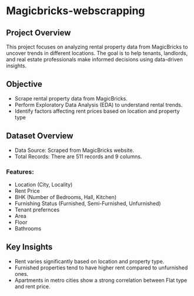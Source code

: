 # Magicbricks-webscrapping

## Project Overview
This project focuses on analyzing rental property data from MagicBricks to uncover trends in different locations. The goal is to help tenants, landlords, and real estate professionals make informed decisions using data-driven insights.

## Objective
* Scrape rental property data from MagicBricks.
* Perform Exploratory Data Analysis (EDA) to understand rental trends.
* Identify factors affecting rent prices based on location and property type

## Dataset Overview
* Data Source: Scraped from MagicBricks website.
* Total Records: There are 511 records and 9 columns.
### Features:
* Location (City, Locality)
* Rent Price
* BHK (Number of Bedrooms, Hall, Kitchen)
* Furnishing Status (Furnished, Semi-Furnished, Unfurnished)
* Tenant prefernces
* Area
* Floor
* Bathrooms

## Key Insights
* Rent varies significantly based on location and property type.
* Furnished properties tend to have higher rent compared to unfurnished ones.
* Apartments in metro cities show a strong correlation between Flat type  and rent price.

